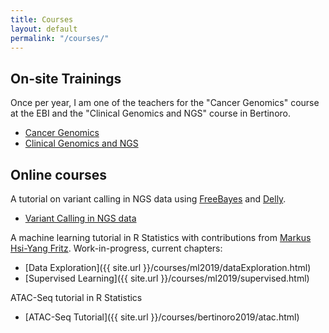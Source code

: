 ```yaml
---
title: Courses
layout: default
permalink: "/courses/"
---
```


## On-site Trainings

Once per year, I am one of the teachers for the "Cancer Genomics" course at the EBI and the "Clinical Genomics and NGS" course in Bertinoro.

* [Cancer Genomics](https://www.ebi.ac.uk/training/events/2019/cancer-genomics-4)
* [Clinical Genomics and NGS](http://ceub.it/events/event/clinical-genomics-and-ngs-3/)

## Online courses

A tutorial on variant calling in NGS data using [FreeBayes](https://github.com/ekg/freebayes) and [Delly](https://github.com/dellytools/delly).

* [Variant Calling in NGS data](https://tobiasrausch.gitbooks.io/variant-calling/content/)

A machine learning tutorial in R Statistics with contributions from [Markus Hsi-Yang Fritz](https://github.com/mhyfritz).
Work-in-progress, current chapters:

* [Data Exploration]({{ site.url }}/courses/ml2019/dataExploration.html)
* [Supervised Learning]({{ site.url }}/courses/ml2019/supervised.html)

ATAC-Seq tutorial in R Statistics

* [ATAC-Seq Tutorial]({{ site.url }}/courses/bertinoro2019/atac.html)
